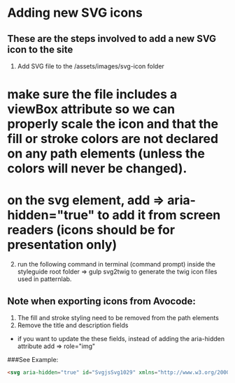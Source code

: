 # Adding new SVG icons
## These are the steps involved to add a new SVG icon to the site
1. Add SVG file to the /assets/images/svg-icon folder
# make sure the file includes a viewBox attribute so we can properly scale the icon and that the fill or stroke colors are not declared on any path elements (unless the colors will never be changed).
# on the svg element, add => aria-hidden="true" to add it from screen readers (icons should be for presentation only)
2. run the following command in terminal (command prompt) inside the styleguide root folder => gulp svg2twig to generate the twig icon files used in patternlab.

## Note when exporting icons from Avocode:
1. The fill and stroke styling need to be removed from the path elements
2. Remove the title and description fields
* if you want to update the these fields, instead of adding the aria-hidden attribute add => role="img"

###See Example:
```html
<svg aria-hidden="true" id="SvgjsSvg1029" xmlns="http://www.w3.org/2000/svg" version="1.1" xmlns:xlink="http://www.w3.org/1999/xlink" xmlns:svgjs="http://svgjs.com/svgjs" width="14" height="16" viewBox="0 0 14 16">
```